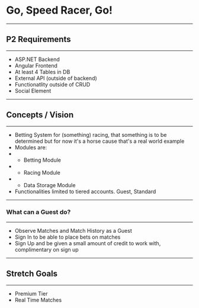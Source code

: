 # Go, Speed Racer, Go!


------------------
## P2 Requirements
------------------
- ASP.NET Backend 
- Angular Frontend 
- At least 4 Tables in DB 
- External API (outside of backend) 
- Functionatlity outside of CRUD 
- Social Element 

------------------
## Concepts / Vision
------------------
- Betting System for (something) racing, that something is to be determined but for now it's a horse cause that's a real world example
- Modules are:
- - Betting Module
- - Racing Module
- - Data Storage Module
- Functionalities limited to tiered accounts. Guest, Standard


------------------
### What can a Guest do?
------------------
- Observe Matches and Match History as a Guest
- Sign In to be able to place bets on matches
- Sign Up and be given a small amount of credit to work with, complimentary on sign up

------------------
## Stretch Goals
------------------
- Premium Tier
- Real Time Matches